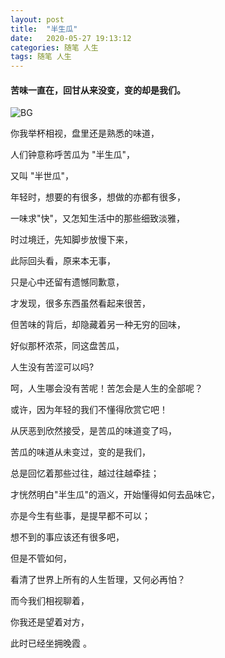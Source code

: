 ```yaml
---
layout: post
title:  "半生瓜"
date:   2020-05-27 19:13:12
categories: 随笔 人生
tags: 随笔 人生
---
```


#### 苦味一直在，回甘从来没变，变的却是我们。

![BG](https://i.imgur.com/EW3zcJj.jpg)

你我举杯相视，盘里还是熟悉的味道，

人们钟意称呼苦瓜为 "半生瓜"，

又叫 "半世瓜"，

年轻时，想要的有很多，想做的亦都有很多，

一味求"快"，又怎知生活中的那些细致淡雅，

时过境迁，先知脚步放慢下来，

此际回头看，原来本无事，

只是心中还留有遗憾同歉意，

才发现，很多东西虽然看起来很苦，

但苦味的背后，却隐藏着另一种无穷的回味，

好似那杯浓茶，同这盘苦瓜，

人生没有苦涩可以吗?

呵，人生哪会没有苦呢！苦怎会是人生的全部呢？

或许，因为年轻的我们不懂得欣赏它吧！

从厌恶到欣然接受，是苦瓜的味道变了吗，

苦瓜的味道从未变过，变的是我们，

总是回忆着那些过往，越过往越牵挂；

才恍然明白"半生瓜"的涵义，开始懂得如何去品味它，

亦是今生有些事，是提早都不可以；

想不到的事应该还有很多吧，

但是不管如何，

看清了世界上所有的人生哲理，又何必再怕？

而今我们相视聊着，

你我还是望着对方，

此时已经坐拥晚霞 。

